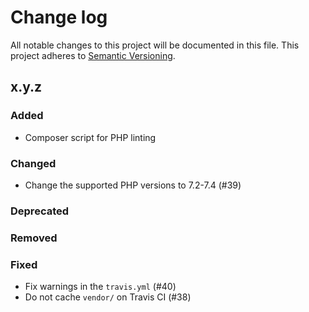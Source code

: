 # Change log

All notable changes to this project will be documented in this file.
This project adheres to [Semantic Versioning](https://semver.org/).

## x.y.z

### Added
- Composer script for PHP linting

### Changed
- Change the supported PHP versions to 7.2-7.4 (#39)

### Deprecated

### Removed

### Fixed
- Fix warnings in the `travis.yml` (#40)
- Do not cache `vendor/` on Travis CI (#38)
